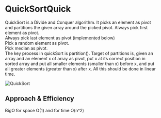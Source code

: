 # QuickSortQuick
QuickSort is a Divide and Conquer algorithm. It picks an element as pivot and partitions the given array around the picked pivot.
Always pick first element as pivot.   
Always pick last element as pivot (implemented below)   
Pick a random element as pivot.  
Pick median as pivot.   
The key process in quickSort is partition(). Target of partitions is, given an array and an element x of array as pivot, put x at its correct position in sorted array and put all smaller elements (smaller than x) before x, and put all greater elements (greater than x) after x. All this should be done in linear time.   

![QuickSort](https://user-images.githubusercontent.com/97651232/171064644-6fbb48ad-6ab4-4f39-854d-a3e8bfd45f41.png)    


## Approach & Efficiency
BigO for space O(1) and for time O(n^2)    


